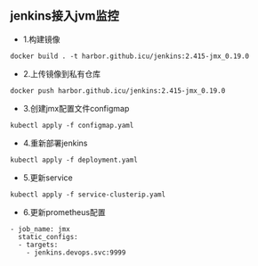 ## jenkins接入jvm监控

- 1.构建镜像
```
docker build . -t harbor.github.icu/jenkins:2.415-jmx_0.19.0
```

- 2.上传镜像到私有仓库
```
docker push harbor.github.icu/jenkins:2.415-jmx_0.19.0
```

- 3.创建jmx配置文件configmap
```
kubectl apply -f configmap.yaml
```

- 4.重新部署jenkins
```
kubectl apply -f deployment.yaml
```

- 5.更新service
```
kubectl apply -f service-clusterip.yaml
```

- 6.更新prometheus配置
```
- job_name: jmx
  static_configs:
  - targets:
    - jenkins.devops.svc:9999
```
